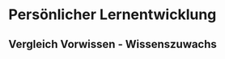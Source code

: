 # Persönlicher Lernentwicklung
## Vergleich Vorwissen - Wissenszuwachs


<!--stackedit_data:
eyJoaXN0b3J5IjpbLTEzMDMzMzc1NywtNjY5MzA1NzI4LDk2Mj
Y2NTA1NV19
-->